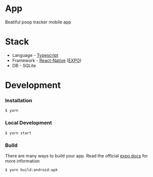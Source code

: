# App

Beatiful poop tracker mobile app

# Stack

- Language - [Typescript](https://www.typescriptlang.org/)
- Framework - [React-Native](https://reactnative.dev/) ([EXPO](https://docs.expo.dev/))
- DB - SQLite

# Development

### Installation

```
$ yarn
```

### Local Development

```
$ yarn start
```

### Build

There are many ways to build your app. Read the official [expo docs](https://docs.expo.dev/build/setup/) for more information

```
$ yarn build:android:apk
```
